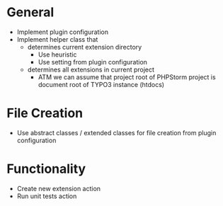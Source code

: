 General
=======

* Implement plugin configuration
* Implement helper class that
   * determines current extension directory
       * Use heuristic
       * Use setting from plugin configuration
   * determines all extensions in current project
       * ATM we can assume that project root of PHPStorm project is document root of TYPO3 instance (htdocs)


File Creation
=============

* Use abstract classes / extended classes for file creation from plugin configuration


Functionality
=============

* Create new extension action
* Run unit tests action